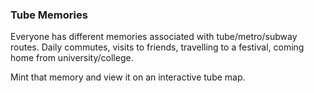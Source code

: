 ### Tube Memories

Everyone has different memories associated with tube/metro/subway routes. Daily commutes, visits to friends, travelling to a festival, coming home from university/college.

Mint that memory and view it on an interactive tube map.